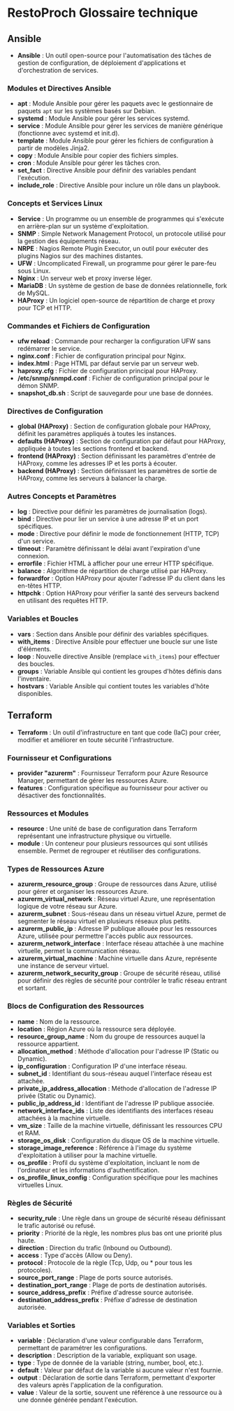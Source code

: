 # RestoProch Glossaire technique 

## Ansible
- **Ansible** : Un outil open-source pour l'automatisation des tâches de gestion de configuration, de déploiement d'applications et d'orchestration de services.

### Modules et Directives Ansible
- **apt** : Module Ansible pour gérer les paquets avec le gestionnaire de paquets `apt` sur les systèmes basés sur Debian.
- **systemd** : Module Ansible pour gérer les services systemd.
- **service** : Module Ansible pour gérer les services de manière générique (fonctionne avec systemd et init.d).
- **template** : Module Ansible pour gérer les fichiers de configuration à partir de modèles Jinja2.
- **copy** : Module Ansible pour copier des fichiers simples.
- **cron** : Module Ansible pour gérer les tâches cron.
- **set_fact** : Directive Ansible pour définir des variables pendant l'exécution.
- **include_role** : Directive Ansible pour inclure un rôle dans un playbook.

### Concepts et Services Linux
- **Service** : Un programme ou un ensemble de programmes qui s'exécute en arrière-plan sur un système d'exploitation.
- **SNMP** : Simple Network Management Protocol, un protocole utilisé pour la gestion des équipements réseau.
- **NRPE** : Nagios Remote Plugin Executor, un outil pour exécuter des plugins Nagios sur des machines distantes.
- **UFW** : Uncomplicated Firewall, un programme pour gérer le pare-feu sous Linux.
- **Nginx** : Un serveur web et proxy inverse léger.
- **MariaDB** : Un système de gestion de base de données relationnelle, fork de MySQL.
- **HAProxy** : Un logiciel open-source de répartition de charge et proxy pour TCP et HTTP.

### Commandes et Fichiers de Configuration
- **ufw reload** : Commande pour recharger la configuration UFW sans redémarrer le service.
- **nginx.conf** : Fichier de configuration principal pour Nginx.
- **index.html** : Page HTML par défaut servie par un serveur web.
- **haproxy.cfg** : Fichier de configuration principal pour HAProxy.
- **/etc/snmp/snmpd.conf** : Fichier de configuration principal pour le démon SNMP.
- **snapshot_db.sh** : Script de sauvegarde pour une base de données.

### Directives de Configuration
- **global (HAProxy)** : Section de configuration globale pour HAProxy, définit les paramètres appliqués à toutes les instances.
- **defaults (HAProxy)** : Section de configuration par défaut pour HAProxy, appliquée à toutes les sections frontend et backend.
- **frontend (HAProxy)** : Section définissant les paramètres d'entrée de HAProxy, comme les adresses IP et les ports à écouter.
- **backend (HAProxy)** : Section définissant les paramètres de sortie de HAProxy, comme les serveurs à balancer la charge.

### Autres Concepts et Paramètres
- **log** : Directive pour définir les paramètres de journalisation (logs).
- **bind** : Directive pour lier un service à une adresse IP et un port spécifiques.
- **mode** : Directive pour définir le mode de fonctionnement (HTTP, TCP) d'un service.
- **timeout** : Paramètre définissant le délai avant l'expiration d'une connexion.
- **errorfile** : Fichier HTML à afficher pour une erreur HTTP spécifique.
- **balance** : Algorithme de répartition de charge utilisé par HAProxy.
- **forwardfor** : Option HAProxy pour ajouter l'adresse IP du client dans les en-têtes HTTP.
- **httpchk** : Option HAProxy pour vérifier la santé des serveurs backend en utilisant des requêtes HTTP.

### Variables et Boucles
- **vars** : Section dans Ansible pour définir des variables spécifiques.
- **with_items** : Directive Ansible pour effectuer une boucle sur une liste d'éléments.
- **loop** : Nouvelle directive Ansible (remplace `with_items`) pour effectuer des boucles.
- **groups** : Variable Ansible qui contient les groupes d'hôtes définis dans l'inventaire.
- **hostvars** : Variable Ansible qui contient toutes les variables d'hôte disponibles.

## Terraform
- **Terraform** : Un outil d'infrastructure en tant que code (IaC) pour créer, modifier et améliorer en toute sécurité l'infrastructure.

### Fournisseur et Configurations
- **provider "azurerm"** : Fournisseur Terraform pour Azure Resource Manager, permettant de gérer les ressources Azure.
- **features** : Configuration spécifique au fournisseur pour activer ou désactiver des fonctionnalités.

### Ressources et Modules
- **resource** : Une unité de base de configuration dans Terraform représentant une infrastructure physique ou virtuelle.
- **module** : Un conteneur pour plusieurs ressources qui sont utilisés ensemble. Permet de regrouper et réutiliser des configurations.

### Types de Ressources Azure
- **azurerm_resource_group** : Groupe de ressources dans Azure, utilisé pour gérer et organiser les ressources Azure.
- **azurerm_virtual_network** : Réseau virtuel Azure, une représentation logique de votre réseau sur Azure.
- **azurerm_subnet** : Sous-réseau dans un réseau virtuel Azure, permet de segmenter le réseau virtuel en plusieurs réseaux plus petits.
- **azurerm_public_ip** : Adresse IP publique allouée pour les ressources Azure, utilisée pour permettre l'accès public aux ressources.
- **azurerm_network_interface** : Interface réseau attachée à une machine virtuelle, permet la communication réseau.
- **azurerm_virtual_machine** : Machine virtuelle dans Azure, représente une instance de serveur virtuel.
- **azurerm_network_security_group** : Groupe de sécurité réseau, utilisé pour définir des règles de sécurité pour contrôler le trafic réseau entrant et sortant.

### Blocs de Configuration des Ressources
- **name** : Nom de la ressource.
- **location** : Région Azure où la ressource sera déployée.
- **resource_group_name** : Nom du groupe de ressources auquel la ressource appartient.
- **allocation_method** : Méthode d'allocation pour l'adresse IP (Static ou Dynamic).
- **ip_configuration** : Configuration IP d'une interface réseau.
- **subnet_id** : Identifiant du sous-réseau auquel l'interface réseau est attachée.
- **private_ip_address_allocation** : Méthode d'allocation de l'adresse IP privée (Static ou Dynamic).
- **public_ip_address_id** : Identifiant de l'adresse IP publique associée.
- **network_interface_ids** : Liste des identifiants des interfaces réseau attachées à la machine virtuelle.
- **vm_size** : Taille de la machine virtuelle, définissant les ressources CPU et RAM.
- **storage_os_disk** : Configuration du disque OS de la machine virtuelle.
- **storage_image_reference** : Référence à l'image du système d'exploitation à utiliser pour la machine virtuelle.
- **os_profile** : Profil du système d'exploitation, incluant le nom de l'ordinateur et les informations d'authentification.
- **os_profile_linux_config** : Configuration spécifique pour les machines virtuelles Linux.

### Règles de Sécurité
- **security_rule** : Une règle dans un groupe de sécurité réseau définissant le trafic autorisé ou refusé.
- **priority** : Priorité de la règle, les nombres plus bas ont une priorité plus haute.
- **direction** : Direction du trafic (Inbound ou Outbound).
- **access** : Type d'accès (Allow ou Deny).
- **protocol** : Protocole de la règle (Tcp, Udp, ou * pour tous les protocoles).
- **source_port_range** : Plage de ports source autorisés.
- **destination_port_range** : Plage de ports de destination autorisés.
- **source_address_prefix** : Préfixe d'adresse source autorisée.
- **destination_address_prefix** : Préfixe d'adresse de destination autorisée.

### Variables et Sorties
- **variable** : Déclaration d'une valeur configurable dans Terraform, permettant de paramétrer les configurations.
- **description** : Description de la variable, expliquant son usage.
- **type** : Type de donnée de la variable (string, number, bool, etc.).
- **default** : Valeur par défaut de la variable si aucune valeur n'est fournie.
- **output** : Déclaration de sortie dans Terraform, permettant d'exporter des valeurs après l'application de la configuration.
- **value** : Valeur de la sortie, souvent une référence à une ressource ou à une donnée générée pendant l'exécution.
